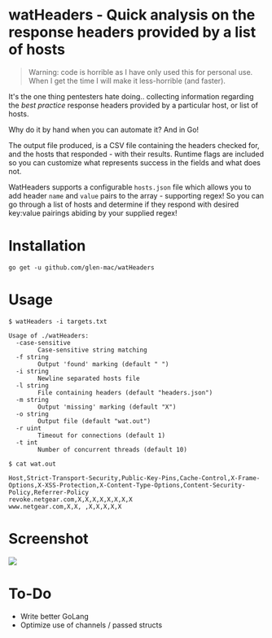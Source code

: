# watHeaders - Quick analysis on the response headers provided by a list of hosts

> Warning: code is horrible as I have only used this for personal use. When I get the time I will make it less-horrible (and faster).

It's the one thing pentesters hate doing.. collecting information regarding the _best practice_ response headers provided by a particular host, or list of hosts. 

Why do it by hand when you can automate it? And in Go! 

The output file produced, is a CSV file containing the headers checked for, and the hosts that responded - with their results. Runtime flags are included so you can customize what represents success in the fields and what does not.

WatHeaders supports a configurable `hosts.json` file which allows you to add header `name` and `value` pairs to the array - supporting regex! So you can go through a list of hosts and determine if they respond with desired key:value pairings abiding by your supplied regex!

# Installation

```
go get -u github.com/glen-mac/watHeaders
```

# Usage

`$ watHeaders -i targets.txt`

```
Usage of ./watHeaders:
  -case-sensitive
        Case-sensitive string matching
  -f string
        Output 'found' marking (default " ")
  -i string
        Newline separated hosts file
  -l string
        File containing headers (default "headers.json")
  -m string
        Output 'missing' marking (default "X")
  -o string
        Output file (default "wat.out")
  -r uint
        Timeout for connections (default 1)
  -t int
        Number of concurrent threads (default 10)
```

```
$ cat wat.out

Host,Strict-Transport-Security,Public-Key-Pins,Cache-Control,X-Frame-Options,X-XSS-Protection,X-Content-Type-Options,Content-Security-Policy,Referrer-Policy
revoke.netgear.com,X,X,X,X,X,X,X,X
www.netgear.com,X,X, ,X,X,X,X,X
```

# Screenshot

<img src="https://i.imgur.com/wEab0I3.jpg">

# To-Do

- Write better GoLang
- Optimize use of channels / passed structs

